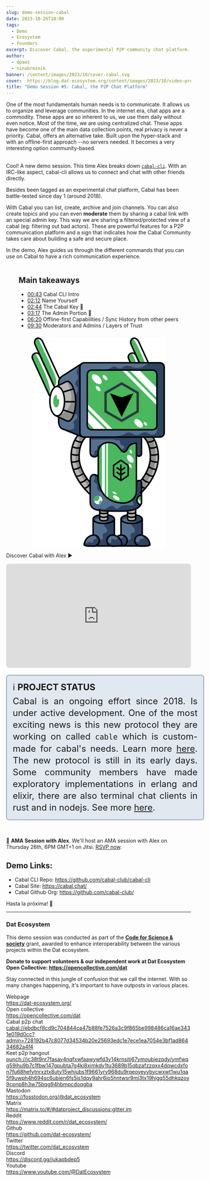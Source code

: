 ```yaml
---
slug: demo-session-cabal
date: 2023-10-26T10:00
tags:
  - Demo
  - Ecosystem
  - Founders
excerpt: Discover Cabal, the experimental P2P community chat platform.
author:
  - dpaez
  - ninabreznik
banner: /content/images/2023/10/cover-cabal.svg
cover:  https://blog.dat-ecosystem.org/content/images/2023/10/video-preview-cabal.png
title: "Demo Session #5: Cabal, the P2P Chat Platform"
---
```


<div>
One of the most fundamentals human needs is to communicate. It allows us to organize and leverage communities. In the internet era, chat apps are a commodity. These apps are so inherent to us, we use them daily without even notice. Most of the time, we are using centralized chat. These apps have become one of the main data collection points, real privacy is never a priority.
Cabal, offers an alternative take. Built upon the hyper-stack and with an offline-first approach --no servers needed. It becomes a very interesting option community-based.
<br/><br/>

Cool! A new demo session. This time Alex breaks down [`cabal-cli`](https://github.com/cabal-club/cabal-cli). With an IRC-like aspect, cabal-cli allows us to connect and chat with other friends directly.

Besides been tagged as an experimental chat platform, Cabal has been battle-tested since day 1 (around 2018).

With Cabal you can list, create, archive and join channels. You can also create topics and you can even **moderate** them by sharing a cabal link with an special admin key. This way we are sharing a filtered/protected view of a cabal (eg: filtering out bad actors).
These are powerful features for a P2P communication platform and a sign that indicates how the Cabal Community takes care about building a safe and secure place.

In the demo, Alex guides us through the different commands that you can use on Cabal to have a rich communication experience.

<div class="container">
  <div class="image">
    <img src="/content/images/2023/10/demo-cabal.svg" alt="cabal logo with dat robot" style="width: 100%;" />
  </div>
  <div>
  <h2>Main takeaways</h2>

  - [00:43](https://youtu.be/0NeCCONtsoM?t=43) Cabal CLI Intro
  - [02:12](https://youtu.be/0NeCCONtsoM?t=132) Name Yourself
  - [02:44](https://youtu.be/0NeCCONtsoM?t=164) The Cabal Key 🔑
  - [03:17](https://youtu.be/0NeCCONtsoM?t=197) The Admin Portion 🔑
  - [06:20](https://youtu.be/0NeCCONtsoM?t=380) Offline-first Capabilities / Sync History from other peers
  - [09:30](https://youtu.be/0NeCCONtsoM?t=570) Moderators and Admins / Layers of Trust
  </div>
</div>

Discover Cabal with Alex ▶️
<iframe style="width: 100%; aspect-ratio: 16/9; border-radius: 0.5rem;" src="https://www.youtube.com/embed/0NeCCONtsoM?si=OlCH0iu7gJJ8OZUq" title="Cabal Demo Session" frameborder="0" allow="accelerometer; autoplay; clipboard-write; encrypted-media; gyroscope; picture-in-picture; web-share" allowfullscreen></iframe>

<div class="note">
ℹ️ <b>Project Status</b> <br/>
Cabal is an ongoing effort since 2018. Is under active development. One of the most exciting news is this new protocol they are working on called <code>cable</code> which is custom-made for cabal's needs. Learn more <a href="https://github.com/cabal-club/cable/">here</a>.
The new protocol is still in its early days. Some community members have made exploratory implementations in erlang and elixir, there are also terminal chat clients in rust and in nodejs. See more  <a href="https://archive.org/details/cable-interop-demo-2023-09">here</a>.
</div>
<br/>

🎥 **AMA Session with Alex**. We'll host an AMA session with Alex on Thursday 26th, 6PM GMT+1 on Jitsi. [RSVP now](https://meet.jit.si/moderated/b59efb59c25f8bb83ca0c5e23d59ff375ebb396fac6e7d1fcc1d1521322126fe).


## Demo Links:
- Cabal CLI Repo: https://github.com/cabal-club/cabal-cli
- Cabal Site: https://cabal.chat/
- Cabal Github Org: https://github.com/cabal-club/

Hasta la próxima! 👋

<style>
  /* mobile first */
.container {
  display: flex;
  flex-direction: column;
}

.note {
  width: 100%;
  background-color: rgb(226 232 240);
  padding: 16px;
  font-size: 1.5rem;
  line-height: 2rem;
  border: 2px solid rgb(148 163 184);
  border-radius: 0.5rem;
  margin: 16px 0;
  text-align: justify;
}

.note b {
  display: inline-block;
  margin-bottom: 6px;
  text-transform: uppercase;
}

.post-full-image {
  background-size: 75%;
  background-repeat: no-repeat;
}

.image-right {
  float:right;
}
.image-left {
  float:left;
}
/* .image {
  flex-grow: 1;
  margin-left: 30px;
  max-width: 30%;
} */
.image img {
  display:block;
  width:100%;
}

.container {
  flex-direction: column-reverse;
  justify-content: space-between;
  gap: 10px;
  align-items: center;
}

.image {
  flex-basis: 30%;
}

@media only screen and (min-width: 1024px) {
  .post-full-image {
    background-size: 50%;
  }

  .container {
    flex-direction: row;
    gap: 30px;
  }

  .image {
    flex-basis: 25%;
  }

  .note {
    padding: 16px 32px;
  }
}
</style>
</div>

------
<div class="about-ecosystem">

### Dat Ecosystem

This demo session was conducted as part of the **[Code for Science & society](https://www.codeforsociety.org/)** grant, awarded to enhance interoperability between the various projects within the Dat ecosystem.

**Donate to support volunteers & our independent work at Dat Ecosystem
Open Collective: https://opencollective.com/dat**

Stay connected in this jungle of confusion that we call the internet. With so many changes happening, it's important to have outposts in various places.

<div class="grid">
  <div class="name">Webpage</div>
  <div class="link"><a target="_blank" href="https://dat-ecosystem.org/">https://dat-ecosystem.org/</a></div>
  <div class="name">Open collective</div>
  <div class="link"><a target="_blank" href="https://opencollective.com/dat">https://opencollective.com/dat</a></div>
  <div class="name">Cabal p2p chat</div>
  <div class="link"><a target="_blank" href="#">cabal://ebdbcf8cd9c704844ca47b88fe7526a3c9f865be998486ca16ae3431e019d0cc?admin=728192b47c8077d34534b20e25693edc1e7ece1ea7054e3bf1ad86434682a4f4</a></div>
  <div class="name">Keet p2p hangout</div>
  <div class="link"><a target="_blank" href="#">punch://jc38t9nr7fasay4nqfxwfaawywfd3y14krnsitj67ymoubiezqdy/ymfwqg59ihu9b7c1fbw147gpubta7g4kj8ximkdy1tu3689b15qbzafzzqxx4dqwcdxfon7fu68hefytnrxztx8uty15whjubs1f9661yry968du9rqeoyeyybycwxwt1wu1qa5f9uwph4h694sc6ubien6fs5js1dqy9ahr6io5hntwsr9mj3tx19higq55dhkqzoy9cpnp8h3w75bqg94hbmpcdoqgba</a></div>
  <div class="name">Mastodon</div>
  <div class="link"><a target="_blank" href="https://fosstodon.org/@dat_ecosystem">https://fosstodon.org/@dat_ecosystem</a></div>
  <div class="name">Matrix</div>
  <div class="link"><a target="_blank" href="https://matrix.to/#/#datproject_discussions:gitter.im">https://matrix.to/#/#datproject_discussions:gitter.im</a></div>
  <div class="name">Reddit</div>
  <div class="link"><a target="_blank" href="https://www.reddit.com/r/dat_ecosystem/">https://www.reddit.com/r/dat_ecosystem/</a></div>
  <div class="name">Github</div>
  <div class="link"><a target="_blank" href="https://github.com/dat-ecosystem/">https://github.com/dat-ecosystem/</a></div>
  <div class="name">Twitter</div>
  <div class="link"><a target="_blank" href="https://twitter.com/dat_ecosystem">https://twitter.com/dat_ecosystem</a></div>
  <div class="name">Discord</div>
  <div class="link"><a target="_blank" href="https://discord.gg/jukapbdep5">https://discord.gg/jukapbdep5</a></div>
  <div class="name">Youtube</div>
  <div class="link"><a target="_blank" href="https://www.youtube.com/@DatEcosystem">https://www.youtube.com/@DatEcosystem</a></div>
</div>
</div>
